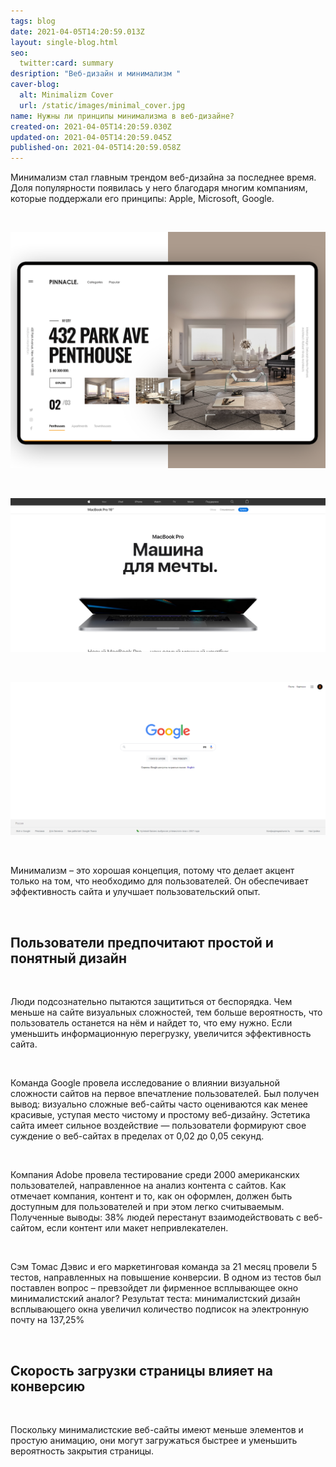 ```yaml
---
tags: blog
date: 2021-04-05T14:20:59.013Z
layout: single-blog.html
seo:
  twitter:card: summary
desription: "Веб-дизайн и минимализм "
caver-blog:
  alt: Minimalizm Cover
  url: /static/images/minimal_cover.jpg
name: Нужны ли принципы минимализма в веб-дизайне?
created-on: 2021-04-05T14:20:59.030Z
updated-on: 2021-04-05T14:20:59.045Z
published-on: 2021-04-05T14:20:59.058Z
---
```

Минимализм стал главным трендом веб-дизайна за последнее время. Доля популярности появилась у него благодаря многим компаниям, которые поддержали его принципы: Apple, Microsoft, Google.

<!--StartFragment-->

**⠀**

<!--EndFragment-->

![](/static/images/01_minimal.png)

<!--StartFragment-->

**⠀**

<!--EndFragment-->

![](/static/images/apple.jpg)

<!--StartFragment-->

**⠀**

<!--EndFragment-->

![](/static/images/google.jpg)

<!--StartFragment-->

**⠀**

<!--EndFragment-->

Минимализм – это хорошая концепция, потому что делает акцент только на том, что необходимо для пользователей. Он обеспечивает эффективность сайта и улучшает пользовательский опыт.

<!--StartFragment-->

**⠀**

<!--EndFragment-->

## Пользователи предпочитают простой и понятный дизайн

<!--StartFragment-->

**⠀**

<!--EndFragment-->

Люди подсознательно пытаются защититься от беспорядка. Чем меньше на сайте визуальных сложностей, тем больше вероятность, что пользователь останется на нём и найдет то, что ему нужно. Если уменьшить информационную перегрузку, увеличится эффективность сайта.

<!--StartFragment-->

**⠀**

<!--EndFragment-->

Команда Google провела исследование о влиянии визуальной сложности сайтов на первое впечатление пользователей. Был получен вывод: визуально сложные веб-сайты часто оцениваются как менее красивые, уступая место чистому и простому веб-дизайну. Эстетика сайта имеет сильное воздействие — пользователи формируют свое суждение о веб-сайтах в пределах от 0,02 до 0,05 секунд.

<!--StartFragment-->

**⠀**

<!--EndFragment-->

Компания Adobe провела тестирование среди 2000 американских пользователей, направленное на анализ контента с сайтов. Как отмечает компания, контент и то, как он оформлен, должен быть доступным для пользователей и при этом легко считываемым. Полученные выводы: 38% людей перестанут взаимодействовать с веб-сайтом, если контент или макет непривлекателен.

<!--StartFragment-->

**⠀**

<!--EndFragment-->

Сэм Томас Дэвис и его маркетинговая команда за 21 месяц провели 5 тестов, направленных на повышение конверсии. В одном из тестов был поставлен вопрос – превзойдет ли фирменное всплывающее окно минималистский аналог? Результат теста: минималистский дизайн всплывающего окна увеличил количество подписок на электронную почту на 137,25%
<!--StartFragment-->

**⠀**

<!--EndFragment-->

## Скорость загрузки страницы влияет на конверсию

<!--StartFragment-->

**⠀**

<!--EndFragment-->

Поскольку минималистские веб-сайты имеют меньше элементов и простую анимацию, они могут загружаться быстрее и уменьшить вероятность закрытия страницы.

<!--StartFragment-->

**⠀**

<!--EndFragment-->